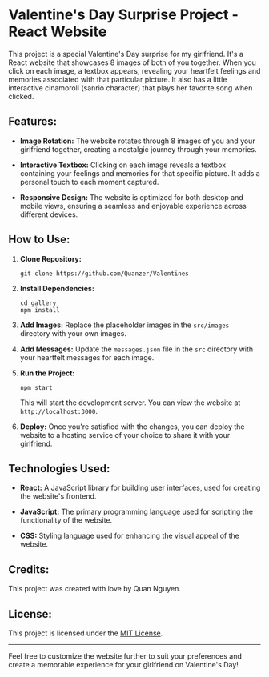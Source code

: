 # Valentine's Day Surprise Project - React Website

This project is a special Valentine's Day surprise for my girlfriend. It's a React website that showcases 8 images of both of you together. When you click on each image, a textbox appears, revealing your heartfelt feelings and memories associated with that particular picture. It also has a little interactive cinamoroll (sanrio character) that plays her favorite song when clicked.

## Features:

- **Image Rotation:** The website rotates through 8 images of you and your girlfriend together, creating a nostalgic journey through your memories.
  
- **Interactive Textbox:** Clicking on each image reveals a textbox containing your feelings and memories for that specific picture. It adds a personal touch to each moment captured.

- **Responsive Design:** The website is optimized for both desktop and mobile views, ensuring a seamless and enjoyable experience across different devices.

## How to Use:

1. **Clone Repository:**
   ```
   git clone https://github.com/Quanzer/Valentines
   ```

2. **Install Dependencies:**
   ```
   cd gallery
   npm install
   ```

3. **Add Images:**
   Replace the placeholder images in the `src/images` directory with your own images.

4. **Add Messages:**
   Update the `messages.json` file in the `src` directory with your heartfelt messages for each image.

5. **Run the Project:**
   ```
   npm start
   ```
   This will start the development server. You can view the website at `http://localhost:3000`.

6. **Deploy:**
   Once you're satisfied with the changes, you can deploy the website to a hosting service of your choice to share it with your girlfriend.

## Technologies Used:

- **React:** A JavaScript library for building user interfaces, used for creating the website's frontend.
  
- **JavaScript:** The primary programming language used for scripting the functionality of the website.

- **CSS:** Styling language used for enhancing the visual appeal of the website.

## Credits:

This project was created with love by Quan Nguyen.

## License:

This project is licensed under the [MIT License](LICENSE).

---

Feel free to customize the website further to suit your preferences and create a memorable experience for your girlfriend on Valentine's Day!
